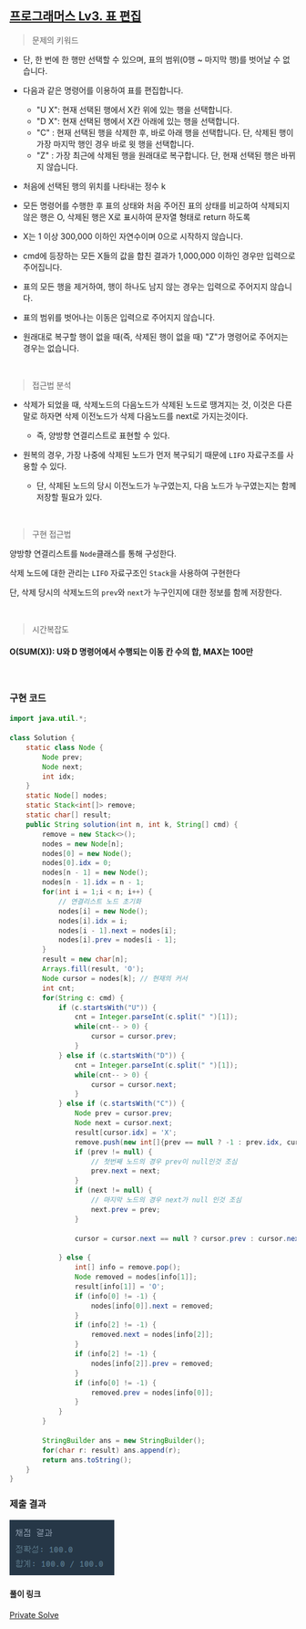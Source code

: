 ## [프로그래머스 Lv3. 표 편집](https://school.programmers.co.kr/learn/courses/30/lessons/81303?language=java)

> 문제의 키워드

- 단, 한 번에 한 행만 선택할 수 있으며, 표의 범위(0행 ~ 마지막 행)를 벗어날 수 없습니다.
- 다음과 같은 명령어를 이용하여 표를 편집합니다.
    - "U X": 현재 선택된 행에서 X칸 위에 있는 행을 선택합니다.
    - "D X": 현재 선택된 행에서 X칸 아래에 있는 행을 선택합니다.
    - "C" : 현재 선택된 행을 삭제한 후, 바로 아래 행을 선택합니다. 단, 삭제된 행이 가장 마지막 행인 경우 바로 윗 행을 선택합니다.
    - "Z" : 가장 최근에 삭제된 행을 원래대로 복구합니다. 단, 현재 선택된 행은 바뀌지 않습니다.
- 처음에 선택된 행의 위치를 나타내는 정수 k
- 모든 명령어를 수행한 후 표의 상태와 처음 주어진 표의 상태를 비교하여 삭제되지 않은 행은 O, 삭제된 행은 X로 표시하여 문자열 형태로 return 하도록

- X는 1 이상 300,000 이하인 자연수이며 0으로 시작하지 않습니다.
- cmd에 등장하는 모든 X들의 값을 합친 결과가 1,000,000 이하인 경우만 입력으로 주어집니다.
- 표의 모든 행을 제거하여, 행이 하나도 남지 않는 경우는 입력으로 주어지지 않습니다.
- 표의 범위를 벗어나는 이동은 입력으로 주어지지 않습니다.
- 원래대로 복구할 행이 없을 때(즉, 삭제된 행이 없을 때) "Z"가 명령어로 주어지는 경우는 없습니다.

<br/>

> 접근법 분석

- 삭제가 되었을 때, 삭제노드의 다음노드가 삭제된 노드로 땡겨지는 것, 이것은 다른말로 하자면 삭제 이전노드가 삭제 다음노드를 next로 가지는것이다.
    - 즉, 양방향 연결리스트로 표현할 수 있다.

- 원복의 경우, 가장 나중에 삭제된 노드가 먼저 복구되기 때문에 `LIFO` 자료구조를 사용할 수 있다.
    - 단, 삭제된 노드의 당시 이전노드가 누구였는지, 다음 노드가 누구였는지는 함께 저장할 필요가 있다.

<br/>

> 구현 접근법

양방향 연결리스트를 `Node`클래스를 통해 구성한다.

삭제 노드에 대한 관리는 `LIFO` 자료구조인 `Stack`을 사용하여 구현한다

단, 삭제 당시의 삭제노드의 `prev`와 `next`가 누구인지에 대한 정보를 함께 저장한다.

<br/>

> 시간복잡도

#### O(SUM(X)): U와 D 명령어에서 수행되는 이동 칸 수의 합, MAX는 100만

<br/>

### 구현 코드

```java
import java.util.*;

class Solution {
    static class Node {
        Node prev;
        Node next;
        int idx;
    }
    static Node[] nodes;
    static Stack<int[]> remove;
    static char[] result;
    public String solution(int n, int k, String[] cmd) {
        remove = new Stack<>(); 
        nodes = new Node[n];
        nodes[0] = new Node();
        nodes[0].idx = 0;
        nodes[n - 1] = new Node();
        nodes[n - 1].idx = n - 1;
        for(int i = 1;i < n; i++) {
            // 연결리스트 노드 초기화
            nodes[i] = new Node();
            nodes[i].idx = i;
            nodes[i - 1].next = nodes[i];
            nodes[i].prev = nodes[i - 1];
        }
        result = new char[n];
        Arrays.fill(result, 'O');
        Node cursor = nodes[k]; // 현재의 커서
        int cnt;
        for(String c: cmd) {
            if (c.startsWith("U")) {
                cnt = Integer.parseInt(c.split(" ")[1]);
                while(cnt-- > 0) {
                    cursor = cursor.prev;
                }
            } else if (c.startsWith("D")) {
                cnt = Integer.parseInt(c.split(" ")[1]);
                while(cnt-- > 0) {
                    cursor = cursor.next;
                }
            } else if (c.startsWith("C")) {
                Node prev = cursor.prev;
                Node next = cursor.next;
                result[cursor.idx] = 'X';
                remove.push(new int[]{prev == null ? -1 : prev.idx, cursor.idx, next == null ? -1 : next.idx});
                if (prev != null) {
                    // 첫번째 노드의 경우 prev이 null인것 조심
                    prev.next = next;    
                }
                if (next != null) {
                    // 마지막 노드의 경우 next가 null 인것 조심
                    next.prev = prev;    
                }
                
                cursor = cursor.next == null ? cursor.prev : cursor.next;
                
            } else {
                int[] info = remove.pop();
                Node removed = nodes[info[1]];
                result[info[1]] = 'O';
                if (info[0] != -1) {
                    nodes[info[0]].next = removed;    
                }
                if (info[2] != -1) {
                    removed.next = nodes[info[2]];    
                }
                if (info[2] != -1) {
                    nodes[info[2]].prev = removed;    
                }
                if (info[0] != -1) {
                    removed.prev = nodes[info[0]];    
                }
            }
        }
        
        StringBuilder ans = new StringBuilder();
        for(char r: result) ans.append(r);
        return ans.toString();
    }
}
```

### 제출 결과

<img src="./result.png"/>


#### 풀이 링크

[Private Solve](https://github.com/The-Four-Error-Pickers/Algorithm-Study/tree/main/Private%20Solve/프로그래머스/81303.%20%ED%91%9C%20%ED%8E%B8%EC%A7%91/HaeChang/2024-12-30T151233)
